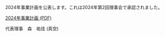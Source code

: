 
2024年事業計画を公表します。これは2024年第2回理事会で承認されました。

[2024年事業計画 (PDF)](/assets/pdf/2024_statement_activity.pdf)

代表理事　森　祐佳 (真空)
